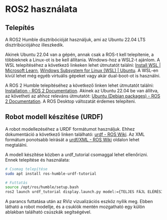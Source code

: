 # ROS2 használata

## Telepítés

A ROS2 Humble disztribócióját használjuk, ami az Ubuntu 22.04 LTS disztribúciójához illeszkedik.

Akinek Ubuntu 22.04 van a gépén, annak csak a ROS-t kell telepítenie, a többieknek a Linux-ot is be kell állítania. Windows-hoz a WSL2-t ajánlom. A WSL telepítéséhez a következő linkeken lehet útmutatót találni:
[Install WSL | Microsoft Learn](https://learn.microsoft.com/en-us/windows/wsl/install),
[Windows Subsystem for Linux (WSL) | Ubuntu](https://ubuntu.com/desktop/wsl).
A WSL-en kívül lehet még egyéb virtuális gépeket vagy akár dual-boot-ot is használni.

A ROS 2 Humble telepítéséhez a következő linken lehet útmutatót találni:
[Installation - ROS 2 Documentation](https://docs.ros.org/en/humble/Installation.html).
Akinek az Ubuntu 22.04 be van állítva, az követheti az ahhoz releváns útmutatót:
[Ubuntu (Debian packages) - ROS 2 Documentation](https://docs.ros.org/en/humble/Installation/Ubuntu-Install-Debians.html).
A ROS Desktop változatát érdemes telepíteni.

## Robot modell készítése (URDF)

A robot modellezéséhez a URDF formátumot használjuk. Ehhez dokumentáció a következő linken található:
[urdf - ROS Wiki](http://wiki.ros.org/urdf).
Az XML formátum ponotsabb leírását a
[urdf/XML - ROS Wiki](http://wiki.ros.org/urdf/XML)
oldalon lehet megtalálni.

A modell készítése közben a urdf_tutorial csomaggal lehet ellenőrizni. Ennek telepítése és használata:

```bash
# Csomag telepítése
sudo apt install ros-humble-urdf-tutorial

# Futtatás
source /opt/ros/humble/setup.bash
ros2 launch urdf_tutorial display.launch.py model:={TELJES FÁJL ELÉRÉSI ÚT}.urdf
```

A parancs futtatása után az RViz vizualizációs eszköz nyílik meg. Ebben látható a robot modellje, és a csuklók mentén mozgatható egy külön ablakban található csúszkák segítségével.
